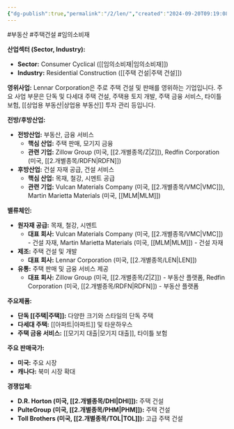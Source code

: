```yaml
---
{"dg-publish":true,"permalink":"/2/len/","created":"2024-09-20T09:19:08.074+09:00","updated":"2025-06-03T20:05:59.874+09:00"}
---
```


#부동산 #주택건설 #임의소비재


**산업섹터 (Sector, Industry):**

- **Sector:** Consumer Cyclical ([[임의소비재\|임의소비재]])
- **Industry:** Residential Construction ([[주택 건설\|주택 건설]])

**영위사업:** Lennar Corporation은 주로 주택 건설 및 판매를 영위하는 기업입니다. 주요 사업 부문은 단독 및 다세대 주택 건설, 주택용 토지 개발, 주택 금융 서비스, 타이틀 보험, [[상업용 부동산\|상업용 부동산]] 투자 관리 등입니다.

**전방/후방산업:**

- **전방산업:** 부동산, 금융 서비스
    - **핵심 산업:** 주택 판매, 모기지 금융
    - **관련 기업:** Zillow Group (미국, [[2.개별종목/Z\|Z]]), Redfin Corporation (미국, [[2.개별종목/RDFN\|RDFN]])
- **후방산업:** 건설 자재 공급, 건설 서비스
    - **핵심 산업:** 목재, 철강, 시멘트 공급
    - **관련 기업:** Vulcan Materials Company (미국, [[2.개별종목/VMC\|VMC]]), Martin Marietta Materials (미국, [[MLM\|MLM]])

**밸류체인:**

- **원자재 공급:** 목재, 철강, 시멘트
    - **대표 회사:** Vulcan Materials Company (미국, [[2.개별종목/VMC\|VMC]]) - 건설 자재, Martin Marietta Materials (미국, [[MLM\|MLM]]) - 건설 자재
- **제조:** 주택 건설 및 개발
    - **대표 회사:** Lennar Corporation (미국, [[2.개별종목/LEN\|LEN]])
- **유통:** 주택 판매 및 금융 서비스 제공
    - **대표 회사:** Zillow Group (미국, [[2.개별종목/Z\|Z]]) - 부동산 플랫폼, Redfin Corporation (미국, [[2.개별종목/RDFN\|RDFN]]) - 부동산 플랫폼

**주요제품:**

- **단독 [[주택\|주택]]:** 다양한 크기와 스타일의 단독 주택
- **다세대 주택:** [[아파트\|아파트]] 및 타운하우스
- **주택 금융 서비스:** [[모기지 대출\|모기지 대출]], 타이틀 보험

**주요 판매국가:**

- **미국:** 주요 시장
- **캐나다:** 북미 시장 확대

**경쟁업체:**

- **D.R. Horton (미국, [[2.개별종목/DHI\|DHI]]):** 주택 건설
- **PulteGroup (미국, [[2.개별종목/PHM\|PHM]]):** 주택 건설
- **Toll Brothers (미국, [[2.개별종목/TOL\|TOL]]):** 고급 주택 건설